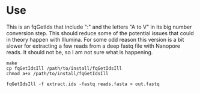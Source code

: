 # Use

This is an fqGetIds that include ":" and the letters "A to V" in its big
  number conversion step. This should reduce some of the potential
  issues that could in theory happen with Illumina. For some odd reason
  this version is a bit slower for extracting a few reads from a deep
  fastq file with Nanopore reads. It should not be, so I am not sure
  what is happening.

```
make
cp fqGetIdsIll /path/to/install/fqGetIdsIll
chmod a+x /path/to/install/fqGetIdsIll

fqGetIdsIll -f extract.ids -fastq reads.fasta > out.fastq
```


